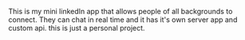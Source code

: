 This is my mini linkedIn app that allows people of all backgrounds to connect. They can chat in real time and it has it's own server app and custom api.
this is just a personal project.

